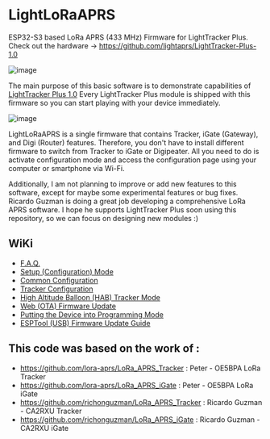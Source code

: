 # LightLoRaAPRS
ESP32-S3 based LoRa APRS (433 MHz) Firmware for LightTracker Plus. Check out the hardware -> https://github.com/lightaprs/LightTracker-Plus-1.0

![image](https://github.com/lightaprs/LightLoRaAPRS/assets/48382675/505ebd86-4a61-43f0-999b-e3fc780d13f3)

The main purpose of this basic software is to demonstrate capabilities of [LightTracker Plus 1.0](https://github.com/lightaprs/LightTracker-Plus-1.0) Every LightTracker Plus module is shipped with this firmware so you can start playing with your device immediately.

![image](https://github.com/lightaprs/LightLoRaAPRS/assets/48382675/a0017bbe-c8ea-4921-a755-40861533240e)

LightLoRaAPRS is a single firmware that contains Tracker, iGate (Gateway), and Digi (Router) features. Therefore, you don't have to install different firmware to switch from Tracker to iGate or Digipeater. All you need to do is activate configuration mode and access the configuration page using your computer or smartphone via Wi-Fi.

Additionally, I am not planning to improve or add new features to this software, except for maybe some experimental features or bug fixes. Ricardo Guzman is doing a great job developing a comprehensive LoRa APRS software. I hope he supports LightTracker Plus soon using this repository, so we can focus on designing new modules :)

## WiKi

* [F.A.Q.](https://github.com/lightaprs/LightLoRaAPRS/wiki/F.A.Q.)
* [Setup (Configuration) Mode](https://github.com/lightaprs/LightLoRaAPRS/wiki/Setup-(Configuration)-Mode)
* [Common Configuration](https://github.com/lightaprs/LightLoRaAPRS/wiki/Common-Configuration)
* [Tracker Configuration](https://github.com/lightaprs/LightLoRaAPRS/wiki/Tracker-Configuration)
* [High Altitude Balloon (HAB) Tracker Mode](https://github.com/lightaprs/LightLoRaAPRS/wiki/High-Altitude-Balloon-(HAB)-Tracker-Mode)
* [Web (OTA) Firmware Update](https://github.com/lightaprs/LightLoRaAPRS/wiki/Web-(OTA)-Firmware-Update)
* [Putting the Device into Programming Mode](https://github.com/lightaprs/LightLoRaAPRS/wiki/Putting-the-Device-into-Programming-Mode)
* [ESPTool (USB) Firmware Update Guide](https://github.com/lightaprs/LightLoRaAPRS/wiki/ESPTool-Firmware-Update-Guide)

## This code was based on the work of :

* https://github.com/lora-aprs/LoRa_APRS_Tracker : Peter - OE5BPA LoRa Tracker
* https://github.com/lora-aprs/LoRa_APRS_iGate : Peter - OE5BPA LoRa iGate
* https://github.com/richonguzman/LoRa_APRS_Tracker : Ricardo Guzman - CA2RXU Tracker
* https://github.com/richonguzman/LoRa_APRS_iGate : Ricardo Guzman - CA2RXU iGate
